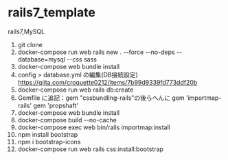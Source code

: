# rails7_template
rails7,MySQL 


1. git clone
2. docker-compose run web rails new . --force --no-deps --database=mysql --css sass
3. docker-compose web bundle install
4. config > database.yml の編集(DB接続設定) https://qiita.com/croquette0212/items/7b99d9339fd773ddf20b
5. docker-compose run web rails db:create
6. Gemfile に追記：gem "cssbundling-rails"の後らへんに
   gem 'importmap-rails'
   gem 'propshaft'
7. docker-compose web bundle install
8. docker-compose build --no-cache
9. docker-compose exec web bin/rails importmap:install
10. npm install bootstrap
11. npm i bootstrap-icons
12. docker-compose run web rails css:install:bootstrap
